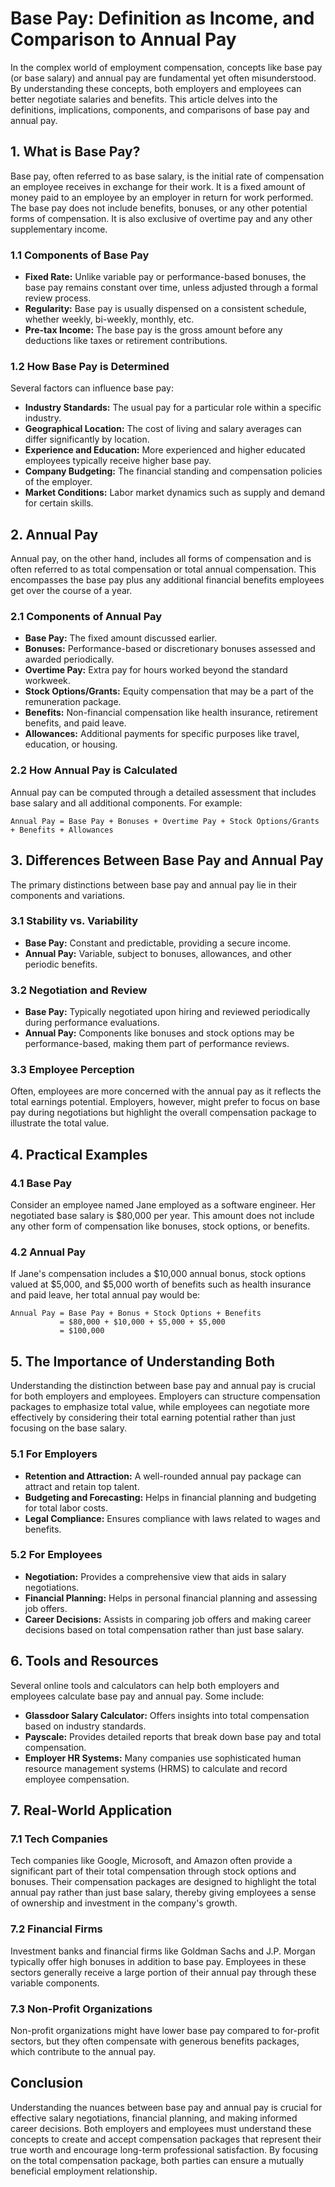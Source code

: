 # Base Pay: Definition as Income, and Comparison to Annual Pay

In the complex world of employment compensation, concepts like base pay (or base salary) and annual pay are fundamental yet often misunderstood. By understanding these concepts, both employers and employees can better negotiate salaries and benefits. This article delves into the definitions, implications, components, and comparisons of base pay and annual pay.

## 1. What is Base Pay?

Base pay, often referred to as base salary, is the initial rate of compensation an employee receives in exchange for their work. It is a fixed amount of money paid to an employee by an employer in return for work performed. The base pay does not include benefits, bonuses, or any other potential forms of compensation. It is also exclusive of overtime pay and any other supplementary income.

### 1.1 Components of Base Pay

- **Fixed Rate:** Unlike variable pay or performance-based bonuses, the base pay remains constant over time, unless adjusted through a formal review process.
- **Regularity:** Base pay is usually dispensed on a consistent schedule, whether weekly, bi-weekly, monthly, etc.
- **Pre-tax Income:** The base pay is the gross amount before any deductions like taxes or retirement contributions.

### 1.2 How Base Pay is Determined

Several factors can influence base pay:

- **Industry Standards:** The usual pay for a particular role within a specific industry.
- **Geographical Location:** The cost of living and salary averages can differ significantly by location.
- **Experience and Education:** More experienced and higher educated employees typically receive higher base pay.
- **Company Budgeting:** The financial standing and compensation policies of the employer.
- **Market Conditions:** Labor market dynamics such as supply and demand for certain skills.

## 2. Annual Pay

Annual pay, on the other hand, includes all forms of compensation and is often referred to as total compensation or total annual compensation. This encompasses the base pay plus any additional financial benefits employees get over the course of a year.

### 2.1 Components of Annual Pay

- **Base Pay:** The fixed amount discussed earlier.
- **Bonuses:** Performance-based or discretionary bonuses assessed and awarded periodically.
- **Overtime Pay:** Extra pay for hours worked beyond the standard workweek.
- **Stock Options/Grants:** Equity compensation that may be a part of the remuneration package.
- **Benefits:** Non-financial compensation like health insurance, retirement benefits, and paid leave.
- **Allowances:** Additional payments for specific purposes like travel, education, or housing.

### 2.2 How Annual Pay is Calculated

Annual pay can be computed through a detailed assessment that includes base salary and all additional components. For example:

```
Annual Pay = Base Pay + Bonuses + Overtime Pay + Stock Options/Grants + Benefits + Allowances
```

## 3. Differences Between Base Pay and Annual Pay

The primary distinctions between base pay and annual pay lie in their components and variations.

### 3.1 Stability vs. Variability

- **Base Pay:** Constant and predictable, providing a secure income.
- **Annual Pay:** Variable, subject to bonuses, allowances, and other periodic benefits. 

### 3.2 Negotiation and Review

- **Base Pay:** Typically negotiated upon hiring and reviewed periodically during performance evaluations.
- **Annual Pay:** Components like bonuses and stock options may be performance-based, making them part of performance reviews.

### 3.3 Employee Perception

Often, employees are more concerned with the annual pay as it reflects the total earnings potential. Employers, however, might prefer to focus on base pay during negotiations but highlight the overall compensation package to illustrate the total value.

## 4. Practical Examples

### 4.1 Base Pay

Consider an employee named Jane employed as a software engineer. Her negotiated base salary is $80,000 per year. This amount does not include any other form of compensation like bonuses, stock options, or benefits.

### 4.2 Annual Pay

If Jane's compensation includes a $10,000 annual bonus, stock options valued at $5,000, and $5,000 worth of benefits such as health insurance and paid leave, her total annual pay would be:

```
Annual Pay = Base Pay + Bonus + Stock Options + Benefits
           = $80,000 + $10,000 + $5,000 + $5,000
           = $100,000
```

## 5. The Importance of Understanding Both

Understanding the distinction between base pay and annual pay is crucial for both employers and employees. Employers can structure compensation packages to emphasize total value, while employees can negotiate more effectively by considering their total earning potential rather than just focusing on the base salary.

### 5.1 For Employers

- **Retention and Attraction:** A well-rounded annual pay package can attract and retain top talent.
- **Budgeting and Forecasting:** Helps in financial planning and budgeting for total labor costs.
- **Legal Compliance:** Ensures compliance with laws related to wages and benefits.

### 5.2 For Employees

- **Negotiation:** Provides a comprehensive view that aids in salary negotiations.
- **Financial Planning:** Helps in personal financial planning and assessing job offers.
- **Career Decisions:** Assists in comparing job offers and making career decisions based on total compensation rather than just base salary.

## 6. Tools and Resources

Several online tools and calculators can help both employers and employees calculate base pay and annual pay. Some include:

- **Glassdoor Salary Calculator:** Offers insights into total compensation based on industry standards.
- **Payscale:** Provides detailed reports that break down base pay and total compensation.
- **Employer HR Systems:** Many companies use sophisticated human resource management systems (HRMS) to calculate and record employee compensation.

## 7. Real-World Application

### 7.1 Tech Companies

Tech companies like Google, Microsoft, and Amazon often provide a significant part of their total compensation through stock options and bonuses. Their compensation packages are designed to highlight the total annual pay rather than just base salary, thereby giving employees a sense of ownership and investment in the company's growth.

### 7.2 Financial Firms

Investment banks and financial firms like Goldman Sachs and J.P. Morgan typically offer high bonuses in addition to base pay. Employees in these sectors generally receive a large portion of their annual pay through these variable components.

### 7.3 Non-Profit Organizations

Non-profit organizations might have lower base pay compared to for-profit sectors, but they often compensate with generous benefits packages, which contribute to the annual pay.

## Conclusion

Understanding the nuances between base pay and annual pay is crucial for effective salary negotiations, financial planning, and making informed career decisions. Both employers and employees must understand these concepts to create and accept compensation packages that represent their true worth and encourage long-term professional satisfaction. By focusing on the total compensation package, both parties can ensure a mutually beneficial employment relationship.